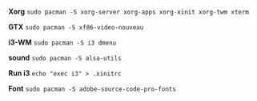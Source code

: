 **Xorg**
`sudo pacman -S xorg-server xorg-apps xorg-xinit xorg-twm xterm`

**GTX**
`sudo pacman -S xf86-video-nouveau`

**i3-WM**
`sudo pacman -S i3 dmenu`

**sound**
`sudo pacman -S alsa-utils`

**Run i3**
`echo "exec i3" > .xinitrc`

**Font**
`sudo pacman -S adobe-source-code-pro-fonts`
